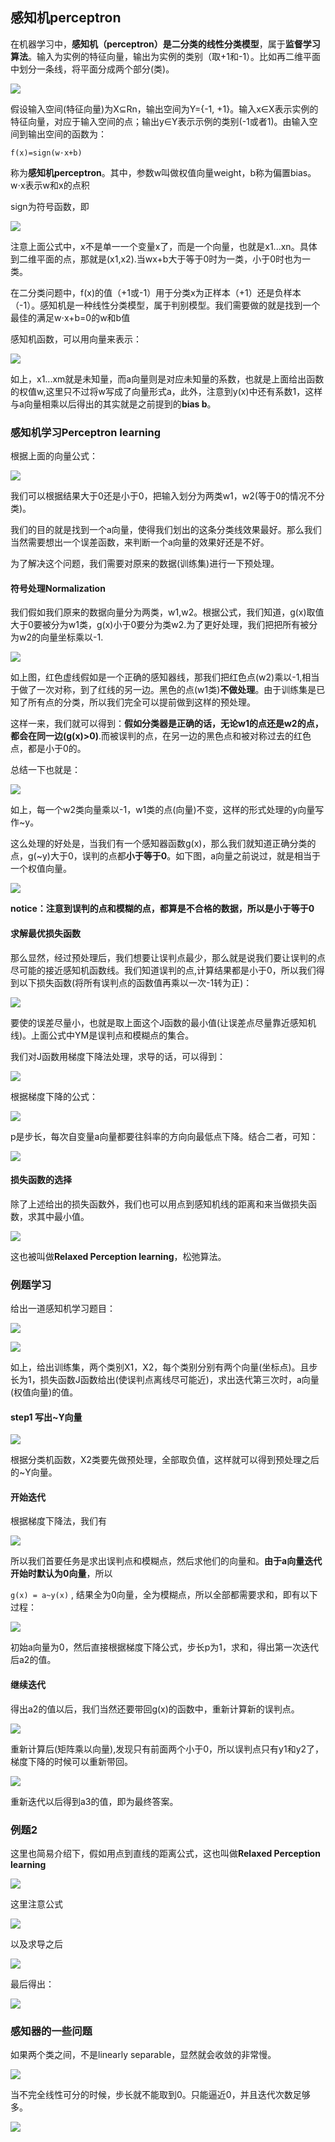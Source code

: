 ## 感知机perceptron
在机器学习中，**感知机（perceptron）是二分类的线性分类模型**，属于**监督学习算法**。输入为实例的特征向量，输出为实例的类别（取+1和-1）。比如再二维平面中划分一条线，将平面分成两个部分(类)。

![](image/perceptron2.jpg)

假设输入空间(特征向量)为X⊆Rn，输出空间为Y={-1, +1}。输入x∈X表示实例的特征向量，对应于输入空间的点；输出y∈Y表示示例的类别(-1或者1)。由输入空间到输出空间的函数为：

`f(x)=sign(w⋅x+b)`

称为**感知机perceptron**。其中，参数w叫做权值向量weight，b称为偏置bias。w⋅x表示w和x的点积

sign为符号函数，即

![](image/perceptron0.jpg)

注意上面公式中，x不是单一一个变量x了，而是一个向量，也就是x1...xn。具体到二维平面的点，那就是(x1,x2).当wx+b大于等于0时为一类，小于0时也为一类。

在二分类问题中，f(x)的值（+1或-1）用于分类x为正样本（+1）还是负样本（-1）。感知机是一种线性分类模型，属于判别模型。我们需要做的就是找到一个最佳的满足w⋅x+b=0的w和b值

感知机函数，可以用向量来表示：

![](image/perceptron1.jpg)

如上，x1...xm就是未知量，而a向量则是对应未知量的系数，也就是上面给出函数的权值w,这里只不过将w写成了向量形式a，此外，注意到y(x)中还有系数1，这样与a向量相乘以后得出的其实就是之前提到的**bias b**。

### 感知机学习Perceptron learning
根据上面的向量公式：

![](image/perceptron1.jpg)

我们可以根据结果大于0还是小于0，把输入划分为两类w1，w2(等于0的情况不分类)。

我们的目的就是找到一个a向量，使得我们划出的这条分类线效果最好。那么我们当然需要想出一个误差函数，来判断一个a向量的效果好还是不好。

为了解决这个问题，我们需要对原来的数据(训练集)进行一下预处理。

#### 符号处理Normalization

我们假如我们原来的数据向量分为两类，w1,w2。根据公式，我们知道，g(x)取值大于0要被分为w1类，g(x)小于0要分为类w2.为了更好处理，我们把把所有被分为w2的向量坐标乘以-1.

![](image/perceptron3.jpg)

如上图，红色虚线假如是一个正确的感知器线，那我们把红色点(w2)乘以-1,相当于做了一次对称，到了红线的另一边。黑色的点(w1类)**不做处理**。由于训练集是已知了所有点的分类，所以我们完全可以提前做到这样的预处理。

这样一来，我们就可以得到：**假如分类器是正确的话，无论w1的点还是w2的点，都会在同一边(g(x)>0)**.而被误判的点，在另一边的黑色点和被对称过去的红色点，都是小于0的。

总结一下也就是：

![](image/perceptron4.jpg)

如上，每一个w2类向量乘以-1，w1类的点(向量)不变，这样的形式处理的y向量写作~y。

这么处理的好处是，当我们有一个感知器函数g(x)，那么我们就知道正确分类的点，g(~y)大于0，误判的点都**小于等于0**。如下图，a向量之前说过，就是相当于一个权值向量。

![](image/perceptron5.jpg)

**notice：注意到误判的点和模糊的点，都算是不合格的数据，所以是小于等于0**


#### 求解最优损失函数
那么显然，经过预处理后，我们想要让误判点最少，那么就是说我们要让误判的点尽可能的接近感知机函数线。我们知道误判的点,计算结果都是小于0，所以我们得到以下损失函数(将所有误判点的函数值再乘以一次-1转为正)：

![](image/perceptron6.jpg)

要使的误差尽量小，也就是取上面这个J函数的最小值(让误差点尽量靠近感知机线)。上面公式中YM是误判点和模糊点的集合。

我们对J函数用梯度下降法处理，求导的话，可以得到：

![](image/perceptron7.jpg)

根据梯度下降的公式：

![](image/perceptron8.jpg)

p是步长，每次自变量a向量都要往斜率的方向向最低点下降。结合二者，可知：

![](image/perceptron9.jpg)

#### 损失函数的选择
除了上述给出的损失函数外，我们也可以用点到感知机线的距离和来当做损失函数，求其中最小值。

![](image/perceptron16.jpg)

这也被叫做**Relaxed Perception learning**，松弛算法。

### 例题学习
给出一道感知机学习题目：

![](image/perceptron10.jpg)

![](image/perceptron11.jpg)

如上，给出训练集，两个类别X1，X2，每个类别分别有两个向量(坐标点)。且步长为1，损失函数J函数给出(使误判点离线尽可能近)，求出迭代第三次时，a向量(权值向量)的值。

#### step1 写出~Y向量

![](image/perceptron12.jpg)

根据分类机函数，X2类要先做预处理，全部取负值，这样就可以得到预处理之后的~Y向量。

#### 开始迭代
根据梯度下降法，我们有

![](image/perceptron9.jpg)

所以我们首要任务是求出误判点和模糊点，然后求他们的向量和。**由于a向量迭代开始时默认为0向量**，所以

`g(x) = a~y(x)` , 结果全为0向量，全为模糊点，所以全部都需要求和，即有以下过程：

![](image/perceptron13.jpg)

初始a向量为0，然后直接根据梯度下降公式，步长p为1，求和，得出第一次迭代后a2的值。

#### 继续迭代
得出a2的值以后，我们当然还要带回g(x)的函数中，重新计算新的误判点。

![](image/perceptron14.jpg)

重新计算后(矩阵乘以向量),发现只有前面两个小于0，所以误判点只有y1和y2了，梯度下降的时候可以重新带回。

![](image/perceptron15.jpg)

重新迭代以后得到a3的值，即为最终答案。

### 例题2
这里也简易介绍下，假如用点到直线的距离公式，这也叫做**Relaxed Perception learning**

![](image/perceptron17.jpg)

这里注意公式

![](image/perceptron18.jpg)

以及求导之后

![](image/perceptron19.jpg)

最后得出：

![](image/perceptron20.jpg)

### 感知器的一些问题

如果两个类之间，不是linearly separable，显然就会收敛的非常慢。

![](image/perceptron21.jpg)


当不完全线性可分的时候，步长就不能取到0。只能逼近0，并且迭代次数足够多。

![](image/perceptron22.jpg)
